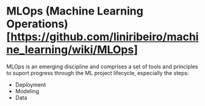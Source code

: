 # MLOps (Machine Learning Operations)[https://github.com/liniribeiro/machine_learning/wiki/MLOps]

MLOps is an emerging discipline and comprises a set of tools and principles to suport progress through the ML project lifecycle, especially the  steps:
- Deployment
- Modeling
- Data

